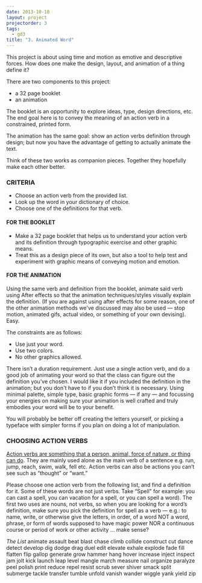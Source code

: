```yaml
--- 
date: 2013-10-10
layout: project
projectorder: 3
tags: 
  - gd3
title: "3. Animated Word"
---
```


This project is about using time and motion as emotive and descriptive forces. How does one make the design, layout, and animation of a thing define it?

There are two components to this project:
- a 32 page booklet
- an animation

The booklet is an opportunity to explore ideas, type, design directions, etc. The end goal here is to convey the meaning of an action verb in a constrained, printed form.

The animation has the same goal: show an action verbs definition through design; but now you have the advantage of getting to actually animate the text.

Think of these two works as companion pieces. Together they hopefully make each other better.

### CRITERIA

- Choose an action verb from the provided list.
- Look up the word in your dictionary of choice.
- Choose one of the definitions for that verb.

#### FOR THE BOOKLET
- Make a 32 page booklet that helps us to understand your action verb and its definition through typographic exercise and other graphic means.
- Treat this as a design piece of its own, but also a tool to help test and experiment with graphic means of conveying motion and emotion.

#### FOR THE ANIMATION
Using the same verb and definition from the booklet, animate said verb using After effects so that the animation techniques/styles visually explain the definition. (If you are against using after effects for some reason, one of the other animation methods we've discussed may also be used — stop motion, animated gifs, actual video, or something of your own devising). Easy.

The constraints are as follows:
- Use just your word.
- Use two colors.
- No other graphics allowed.

There isn’t a duration requirement. Just use a single action verb, and do a good job of animating your word so that the class can figure out the definition you’ve chosen. I would like it if you included the definition in the animation; but you don't have to if you don’t think it is necessary. Using minimal palette, simple type, basic graphic forms — if any — and focussing your energies on making sure your animation is well crafted and truly embodies your word will be to your benefit.

You will probably be better off creating the letters yourself, or picking a typeface with simpler forms if you plan on doing a lot of manipulation.

### CHOOSING ACTION VERBS

[Action verbs are something that a person, animal, force of nature, or thing can do](http://www.chompchomp.com/terms/actionverb.htm). They are mainly used alone as the main verb of a sentence e.g. run, jump, reach, swim, walk, fell etc. Action verbs can also be actions you can’t see such as “thought” or “want.”

Please choose one action verb from the following list, and find a definition for it. Some of these words are not just verbs. Take “Spell” for example: you can cast a spell, you can vacation for a spell, or you can spell a word). The first two uses are nouns, not verbs, so when you are looking for a word’s definition, make sure you pick the definition for spell as a verb — e.g.: to name, write, or otherwise give the letters, in order, of a word NOT a word, phrase, or form of words supposed to have magic power NOR a continuous course or period of work or other activity … make sense?

*The List*
animate
assault
beat
blast
chase
climb
collide
construct
cut
dance
detect
develop
dig
dodge
drag
duel
edit
elevate
exhale
explode
fade
fill
flatten
flip
gallop
generate
grow
hammer
hang
hover
increase
inject
inspect
jam
jolt
kick
launch
leap
level
mangle
march
measure
nail
organize
paralyze
peel
polish
print
reduce
repel
resist
scrub
sever
shiver
smack
split
submerge
tackle
transfer
tumble
unfold
vanish
wander
wiggle
yank
yield
zip